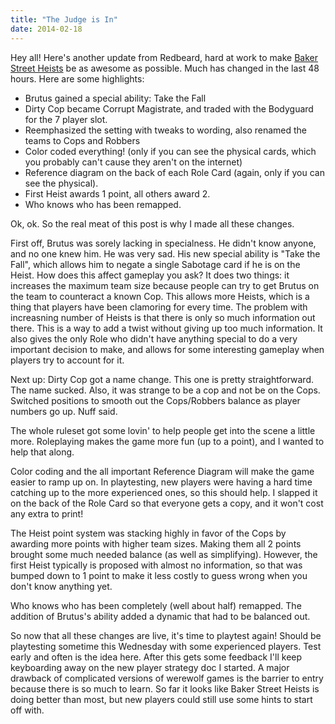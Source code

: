 ```yaml
---
title: "The Judge is In"
date: 2014-02-18
---
```

Hey all! Here's another update from Redbeard, hard at work to make [Baker Street Heists](../baker-street) be as awesome as possible. Much has changed in the last 48 hours. Here are some highlights:

*   Brutus gained a special ability: Take the Fall
*   Dirty Cop became Corrupt Magistrate, and traded with the Bodyguard for the 7 player slot.
*   Reemphasized the setting with tweaks to wording, also renamed the teams to Cops and Robbers
*   Color coded everything! (only if you can see the physical cards, which you probably can't cause they aren't on the internet)
*   Reference diagram on the back of each Role Card (again, only if you can see the physical).
*   First Heist awards 1 point, all others award 2.
*   Who knows who has been remapped.

Ok, ok. So the real meat of this post is why I made all these changes.

First off, Brutus was sorely lacking in specialness. He didn't know anyone, and no one knew him. He was very sad. His new special ability is "Take the Fall", which allows him to negate a single Sabotage card if he is on the Heist. How does this affect gameplay you ask? It does two things: it increases the maximum team size because people can try to get Brutus on the team to counteract a known Cop. This allows more Heists, which is a thing that players have been clamoring for every time. The problem with increasning number of Heists is that there is only so much information out there. This is a way to add a twist without giving up too much information. It also gives the only Role who didn't have anything special to do a very important decision to make, and allows for some interesting gameplay when players try to account for it.

Next up: Dirty Cop got a name change. This one is pretty straightforward. The name sucked. Also, it was strange to be a cop and not be on the Cops. Switched positions to smooth out the Cops/Robbers balance as player numbers go up. Nuff said.

The whole ruleset got some lovin' to help people get into the scene a little more. Roleplaying makes the game more fun (up to a point), and I wanted to help that along.

Color coding and the all important Reference Diagram will make the game easier to ramp up on. In playtesting, new players were having a hard time catching up to the more experienced ones, so this should help. I slapped it on the back of the Role Card so that everyone gets a copy, and it won't cost any extra to print!

The Heist point system was stacking highly in favor of the Cops by awarding more points with higher team sizes. Making them all 2 points brought some much needed balance (as well as simplifying). However, the first Heist typically is proposed with almost no information, so that was bumped down to 1 point to make it less costly to guess wrong when you don't know anything yet.

Who knows who has been completely (well about half) remapped. The addition of Brutus's ability added a dynamic that had to be balanced out.

So now that all these changes are live, it's time to playtest again! Should be playtesting sometime this Wednesday with some experienced players. Test early and often is the idea here. After this gets some feedback I'll keep keyboarding away on the new player strategy doc I started. A major drawback of complicated versions of werewolf games is the barrier to entry because there is so much to learn. So far it looks like Baker Street Heists is doing better than most, but new players could still use some hints to start off with.
